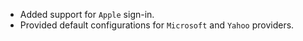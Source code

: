 * Added support for `Apple` sign-in.
* Provided default configurations for `Microsoft` and `Yahoo` providers.